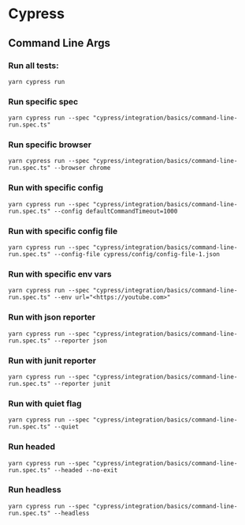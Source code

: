 # Cypress
## Command Line Args
### Run all tests:
`yarn cypress run`
### Run specific spec
`yarn cypress run --spec "cypress/integration/basics/command-line-run.spec.ts"`
### Run specific browser
`yarn cypress run --spec "cypress/integration/basics/command-line-run.spec.ts" --browser chrome`
### Run with specific config
`yarn cypress run --spec "cypress/integration/basics/command-line-run.spec.ts" --config defaultCommandTimeout=1000`
### Run with specific config file
`yarn cypress run --spec "cypress/integration/basics/command-line-run.spec.ts" --config-file cypress/config/config-file-1.json`
### Run with specific env vars
`yarn cypress run --spec "cypress/integration/basics/command-line-run.spec.ts" --env url="<https://youtube.com>"`
### Run with json reporter
`yarn cypress run --spec "cypress/integration/basics/command-line-run.spec.ts" --reporter json`
### Run with junit reporter
`yarn cypress run --spec "cypress/integration/basics/command-line-run.spec.ts" --reporter junit`
### Run with quiet flag
`yarn cypress run --spec "cypress/integration/basics/command-line-run.spec.ts" --quiet`
### Run headed
`yarn cypress run --spec "cypress/integration/basics/command-line-run.spec.ts" --headed --no-exit`
### Run headless
`yarn cypress run --spec "cypress/integration/basics/command-line-run.spec.ts" --headless`